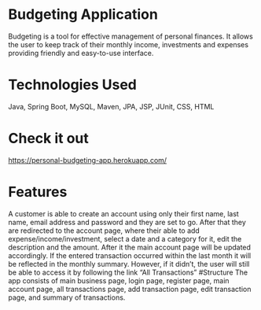 # Budgeting Application
Budgeting is a tool for effective management of personal finances. It allows the user to keep track of their monthly income, investments and expenses providing friendly and easy-to-use interface. 
# Technologies Used
Java, Spring Boot, MySQL, Maven, JPA, JSP, JUnit, CSS, HTML
# Check it out 
https://personal-budgeting-app.herokuapp.com/
# Features
A customer is able to create an account using only their first name, last name, email address and password and they are set to go. After that they are redirected to the account page, where their able to add expense/income/investment, select a date and a category for it, edit the description and the amount. After it the main account page will be updated accordingly. If the entered transaction occurred within the last month it will be reflected in the monthly summary. However, if it didn’t, the user will still be able to access it by following the link “All Transactions”
#Structure
The app consists of main business page, login page, register page, main account page, all transactions page, add transaction page, edit transaction page, and summary of transactions. 
